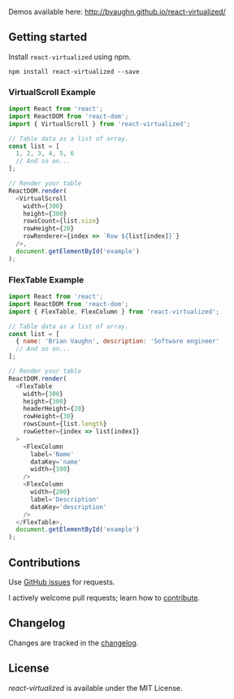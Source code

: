Demos available here:
http://bvaughn.github.io/react-virtualized/

Getting started
---------------

Install `react-virtualized` using npm.

```shell
npm install react-virtualized --save
```

### VirtualScroll Example

```javascript
import React from 'react';
import ReactDOM from 'react-dom';
import { VirtualScroll } from 'react-virtualized';

// Table data as a list of array.
const list = [
  1, 2, 3, 4, 5, 6
  // And so on...
];

// Render your table
ReactDOM.render(
  <VirtualScroll
    width={300}
    height={300}
    rowsCount={list.size}
    rowHeight={20}
    rowRenderer={index => `Row ${list[index]}`}
  />,
  document.getElementById('example')
);
```

### FlexTable Example

```javascript
import React from 'react';
import ReactDOM from 'react-dom';
import { FlexTable, FlexColumn } from 'react-virtualized';

// Table data as a list of array.
const list = [
  { name: 'Brian Vaughn', description: 'Software engineer'
  // And so on...
];

// Render your table
ReactDOM.render(
  <FlexTable
    width={300}
    height={300}
    headerHeight={20}
    rowHeight={30}
    rowsCount={list.length}
    rowGetter={index => list[index]}
  >
    <FlexColumn
      label='Name'
      dataKey='name'
      width={100}
    />
    <FlexColumn
      width={200}
      label='Description'
      dataKey='description'
    />
  </FlexTable>,
  document.getElementById('example')
);
```

Contributions
------------

Use [GitHub issues](https://github.com/bvaughn/react-virtualized/issues) for requests.

I actively welcome pull requests; learn how to [contribute](https://github.com/bvaughn/react-virtualized/blob/master/CONTRIBUTING.md).

Changelog
---------

Changes are tracked in the [changelog](https://github.com/bvaughn/react-virtualized/CHANGELOG.md).

License
---------

*react-virtualized* is available under the MIT License.
